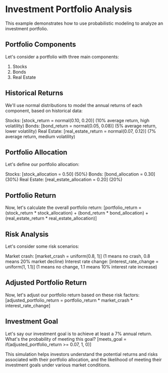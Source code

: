# Investment Portfolio Analysis

This example demonstrates how to use probabilistic modeling to analyze an investment portfolio.

## Portfolio Components

Let's consider a portfolio with three main components:
1. Stocks
2. Bonds
3. Real Estate

## Historical Returns

We'll use normal distributions to model the annual returns of each component, based on historical data:

Stocks: [stock_return = normal(0.10, 0.20)] (10% average return, high volatility)
Bonds: [bond_return = normal(0.05, 0.08)] (5% average return, lower volatility)
Real Estate: [real_estate_return = normal(0.07, 0.12)] (7% average return, medium volatility)

## Portfolio Allocation

Let's define our portfolio allocation:

Stocks: [stock_allocation = 0.50] (50%)
Bonds: [bond_allocation = 0.30] (30%)
Real Estate: [real_estate_allocation = 0.20] (20%)

## Portfolio Return

Now, let's calculate the overall portfolio return: [portfolio_return = (stock_return * stock_allocation) + (bond_return * bond_allocation) + (real_estate_return * real_estate_allocation)]

## Risk Analysis

Let's consider some risk scenarios:

Market crash: [market_crash = uniform(0.8, 1)] (1 means no crash, 0.8 means 20% market decline)
Interest rate change: [interest_rate_change = uniform(1, 1.1)] (1 means no change, 1.1 means 10% interest rate increase)

## Adjusted Portfolio Return

Now, let's adjust our portfolio return based on these risk factors: [adjusted_portfolio_return = portfolio_return * market_crash * interest_rate_change]

## Investment Goal

Let's say our investment goal is to achieve at least a 7% annual return. What's the probability of meeting this goal? [meets_goal = if(adjusted_portfolio_return >= 0.07, 1, 0)]

This simulation helps investors understand the potential returns and risks associated with their portfolio allocation, and the likelihood of meeting their investment goals under various market conditions.
